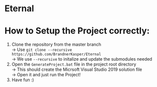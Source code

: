 # Eternal

# How to Setup the Project correctly:
1. Clone the repository from the master branch <br>
  -> Use `git clone --recursive https://github.com/BrandnerKasper/Eternal`<br>
  -> We use `--recursive` to initalize and update the submodules needed
2. Open the `GenerateProject.bat` file in the project root directory <br>
  -> This should create the Micrsoft Visual Studio 2019 solution file <br>
  -> Open it and just run the Project!
3. Have fun :)
